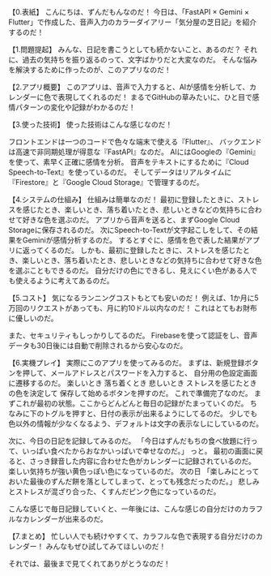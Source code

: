 【0.表紙】
こんにちは、ずんだもんなのだ！
今日は、「FastAPI × Gemini × Flutter」で作成した、音声入力のカラーダイアリー「気分屋の芝日記」を紹介するのだ！

【1.問題提起】
みんな、日記を書こうとしても続かないこと、あるのだ？
それに、過去の気持ちを振り返るのって、文字ばかりだと大変なのだ。
そんな悩みを解決するために作ったのが、このアプリなのだ！

【2.アプリ概要】
このアプリは、音声で入力すると、AIが感情を分析して、カレンダーに色で表現してくれるのだ！
まるでGitHubの草みたいに、ひと目で感情パターンの変化や記録がわかるのだ！

【3.使った技術】
使った技術はこんな感じなのだ！

フロントエンドは一つのコードで色々な端末で使える『Flutter』、
バックエンドは高速で非同期処理が得意な『FastAPI』なのだ。
AIにはGoogleの『Gemini』を使って、素早く正確に感情を分析。
音声をテキストにするために『Cloud Speech-to-Text』を使っているのだ。
そしてデータはリアルタイムに『Firestore』と『Google Cloud Storage』で管理するのだ。

【4.システムの仕組み】
仕組みは簡単なのだ！
最初に登録したときに、ストレスを感じたとき、楽しいとき、落ち着いたとき、悲しいときなどの気持ちに合わせて好きな色を選ぶのだ。
アプリから音声を送ると、まずGoogle Cloud Storageに保存されるのだ。
次にSpeech-to-Textが文字起こしをして、その結果をGeminiが感情分析するのだ。
するとすぐに、感情を色で表した結果がアプリに返ってくるのだ。
しかも、最初に登録したときに、ストレスを感じたとき、楽しいとき、落ち着いたとき、悲しいときなどの気持ちに合わせて好きな色を選ぶこともできるのだ。
自分だけの色にできるし、見えにくい色がある人でも使えるように考えてあるのだ。

【5.コスト】
気になるランニングコストもとても安いのだ！
例えば、1か月に5万回のリクエストがあっても、月に約10ドル以内なのだ！
これはとてもお財布に優しいのだ。

また、セキュリティもしっかりしてるのだ。
Firebaseを使って認証をし、音声データも30日後には自動で削除されるから安心なのだ。

【6.実機プレイ】
実際にこのアプリを使ってみるのだ。
まずは、新規登録ボタンを押して、メールアドレスとパスワードを入力すると、
自分用の色設定画面に遷移するのだ。
楽しいとき
落ち着くとき
悲しいとき
ストレスを感じたとき
の色を決定して
保存して始めるボタンを押すのだ。
これで準備完了なのだ。
まずこれが最初の状態。ここからどんどんと毎日の記録がたまっていくのだ。
ちなみに下のトグルを押すと、日付の表示が出来るようにしてるのだ。
少しでも色以外の情報が少なくなるよう、デフォルトは文字の表示なしにしているのだ。

次に、今日の日記を記録してみるのだ。
「今日はずんだもちの食べ放題に行って、いっぱい食べたからおなかいっぱいで幸せなのだ。」
っと。
最初の画面に戻ると、さっき録音した内容に合わせた色がカレンダーに記録されているのだ。
楽しい気持ちが強い黄色っぽい色になっているのだ。
次の日
「楽しみにとっておいた最後のずんだ餅を落としてしまって、とっても残念だったのだ。」
悲しみとストレスが混ざり合った、くすんだピンク色になっているのだ。

こんな感じで毎日記録していくと、一年後には、こんな感じの自分だけのカラフルなカレンダーが出来るのだ。

【7.まとめ】
忙しい人でも続けやすくて、カラフルな色で表現する自分だけのカレンダー！
みんなもぜひ試してみてほしいのだ！

それでは、最後まで見てくれてありがとうなのだ！